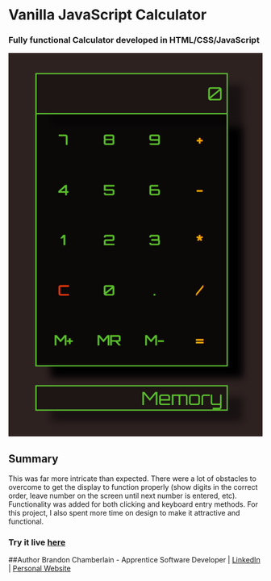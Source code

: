 # Vanilla JavaScript Calculator

  ### Fully functional Calculator developed in HTML/CSS/JavaScript
  
![](Screenshot.png)

 ## Summary
 This was far more intricate than expected. There were a lot of obstacles to overcome to get the display to function properly (show digits in the correct order, 
 leave number on the screen until next number is entered, etc). Functionality was added for both clicking and keyboard entry methods. For this project, I also spent
 more time on design to make it attractive and functional.
 
  ### Try it live [here](https://codepen.io/bcham16/pen/WNMKZPX)
 
 ##Author 
 Brandon Chamberlain - Apprentice Software Developer | [LinkedIn](https://www.linkedin.com/in/bchamberlain3618/) | 
 [Personal Website](https://www.thebrandonchamberlain.com)
